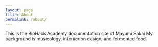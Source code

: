 ```yaml
---
layout: page
title: About
permalink: /about/
---
```


This is the BioHack Academy documentation site of Mayumi Sakai
My background is musicology, interacrion design, and fermented food.
